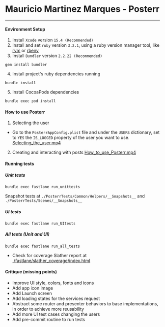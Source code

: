 # Mauricio Martinez Marques - Posterr

---

#### Environment Setup

1. Install `Xcode` version `15.4 (Recommended)`
2. Install and set `ruby` version `3.2.1`, using a ruby version manager tool, like [rvm](https://rvm.io/) or [rbenv](https://github.com/rbenv/rbenv)
3. Install `Bundler` version `2.2.22 (Recommended)`

```
gem install bundler
```

4. Install project's ruby dependencies running

```
bundle install
```

5. Install CocoaPods dependencies

```
bundle exec pod install
```

#### How to use Posterr

1. Selecting the user

- Go to the `PosterrAppConfig.plist` file and under the `USERS` dictionary, set to `YES` the `IS_LOGGED` property of the user you want to use.
  [Selecting_the_user.mp4](videos/Selecting_the_user.mp4)

2. Creating and interacting with posts
   [How_to_use_Posterr.mp4](videos/How_to_use_Posterr.mp4)

#### Running tests

##### Unit tests

```
bundle exec fastlane run_unittests
```

Snapshot tests at `./PosterrTests/Common/Helpers/__Snapshots__` and `./PosterrTests/Scenes/__Snapshots__`

##### UI tests

```
bundle exec fastlane run_UItests
```

##### All tests (Unit and UI)

```
bundle exec fastlane run_all_tests
```

- Check for coverage Slather report at [./fastlane/slather_coverage/index.html](./fastlane/slather_coverage/index.html)

#### Critique (missing points)

- Improve UI style, colors, fonts and icons
- Add app icon image
- Add Launch screen
- Add loading states for the services request
- Abstract some router and presenter behaviors to base implementations, in order to achieve more reusability
- Add more UI test cases changing the users
- Add pre-commit routine to run tests
